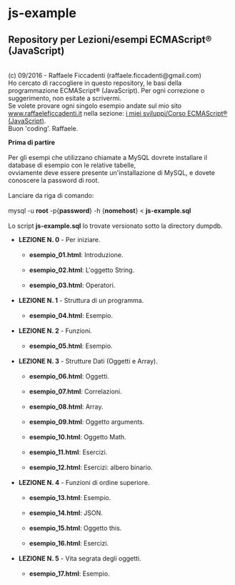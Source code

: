 # js-example
<h2><strong> Repository per Lezioni/esempi ECMAScript® (JavaScript) </strong></h2>
<br>
(c) 09/2016 - Raffaele Ficcadenti (raffaele.ficcadenti@gmail.com) <br>
Ho cercato di raccogliere in questo repository, le basi della programmazione ECMAScript® (JavaScript).
Per ogni correzione o suggerimento, non esitate a scrivermi.<br>
Se volete provare ogni singolo esempio andate sul mio sito <a href="http://www.raffaeleficcadenti.it/">www.raffaeleficcadenti.it</a> nella sezione: <a href="http://www.raffaeleficcadenti.it/components/corso_js.php?lang=it">i miei sviluppi/Corso ECMAScript® (JavaScript)</a>.<br>
Buon 'coding'.
Raffaele.
<p>
	<b>Prima di partire</b><br><br>
	Per gli esempi che utilizzano chiamate a MySQL dovrete installare il database di esempio con le relative tabelle,<br>
	ovviamente deve essere presente un'installazione di MySQL, e dovete conoscere la password di root.<br><br>
	Lanciare da riga di comando:<br><br>
		mysql -u <strong>root</strong> -p{<strong>password</strong>} -h {<strong>nomehost</strong>} < <strong>js-example.sql</strong><br><br>
	Lo script <strong>js-example.sql</strong> lo trovate versionato sotto la directory dumpdb.
</p>
<ul>
	<li><strong>LEZIONE N. 0</strong> - Per iniziare.
		<ul>
			<br>
			<li><b>esempio_01.html</b>: Introduzione.</li>
			<br>
			<li><b>esempio_02.html</b>: L'oggetto String.</li>
			<br>
			<li><b>esempio_03.html</b>: Operatori.</li>
			<br>
		</ul>
	</li>
	<li><strong>LEZIONE N. 1</strong> - Struttura di un programma.
		<ul>
			<br>
			<li><b>esempio_04.html</b>: Esempio.</li>
			<br>
		</ul>
	</li>
	<li><strong>LEZIONE N. 2</strong> - Funzioni.
		<ul>
			<br>
			<li><b>esempio_05.html</b>: Esempio.</li>
			<br>
		</ul>
	</li>
	<li><strong>LEZIONE N. 3</strong> - Strutture Dati (Oggetti e Array).
		<ul>
			<br>
			<li><b>esempio_06.html</b>: Oggetti.</li>
			<br>
			<li><b>esempio_07.html</b>: Correlazioni.</li>
			<br>
			<li><b>esempio_08.html</b>: Array.</li>
			<br>
			<li><b>esempio_09.html</b>: Oggetto arguments.</li>
			<br>
			<li><b>esempio_10.html</b>: Oggetto Math.</li>
			<br>
			<li><b>esempio_11.html</b>: Esercizi.</li>
			<br>
			<li><b>esempio_12.html</b>: Esercizi: albero binario.</li>
			<br>
		</ul>
	</li>
	<li><strong>LEZIONE N. 4</strong> - Funzioni di ordine superiore.
		<ul>
			<br>
			<li><b>esempio_13.html</b>: Esempio.</li>
			<br>
			<li><b>esempio_14.html</b>: JSON.</li>
			<br>
			<li><b>esempio_15.html</b>: Oggetto this.</li>
			<br>
			<li><b>esempio_16.html</b>: Esercizi.</li>
			<br>
		</ul>
	</li>
	<li><strong>LEZIONE N. 5</strong> - Vita segrata degli oggetti.
		<ul>
			<br>
			<li><b>esempio_17.html</b>: Esempio.</li>
			<br>
		</ul>
	</li>

</ul>
